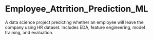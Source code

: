 # Employee_Attrition_Prediction_ML
A data science project predicting whether an employee will leave the company using HR dataset. Includes EDA, feature engineering, model training, and evaluation.
